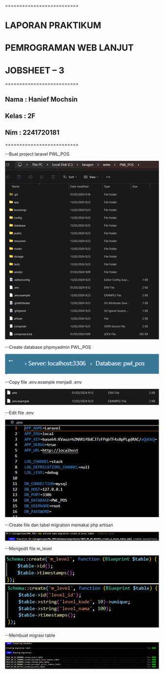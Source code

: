 ==========================

# LAPORAN PRAKTIKUM

# PEMROGRAMAN WEB LANJUT

# JOBSHEET – 3

==========================

## Nama : Hanief Mochsin

## Kelas : 2F

## Nim : 2241720181

==========================

--Buat project laravel PWL_POS

![alt text](image.png)

--Create database phpmyadmin PWL_POS

![alt text](image-1.png)

--Copy file .env.example menjadi .env

![alt text](image-2.png)

--Edit file .env

![alt text](image-3.png)

--Create file dan tabel migration memakai php artisan

![alt text](image-4.png)

--Mengedit file m_level

![alt text](image-5.png)
![alt text](image-6.png)

--Membuat migrasi table

![alt text](image-7.png)

